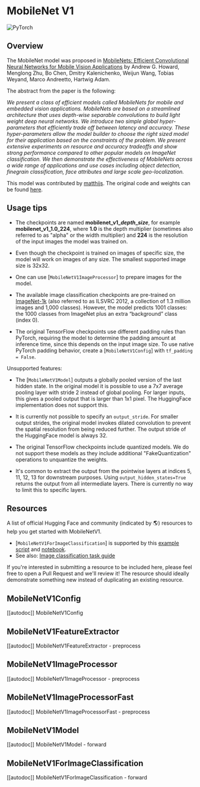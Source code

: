 <!--Copyright 2022 The HuggingFace Team. All rights reserved.

Licensed under the Apache License, Version 2.0 (the "License"); you may not use this file except in compliance with
the License. You may obtain a copy of the License at

http://www.apache.org/licenses/LICENSE-2.0

Unless required by applicable law or agreed to in writing, software distributed under the License is distributed on
an "AS IS" BASIS, WITHOUT WARRANTIES OR CONDITIONS OF ANY KIND, either express or implied. See the License for the
specific language governing permissions and limitations under the License.

⚠️ Note that this file is in Markdown but contain specific syntax for our doc-builder (similar to MDX) that may not be
rendered properly in your Markdown viewer.

-->

# MobileNet V1

<div class="flex flex-wrap space-x-1">
<img alt="PyTorch" src="https://img.shields.io/badge/PyTorch-DE3412?style=flat&logo=pytorch&logoColor=white">
</div>

## Overview

The MobileNet model was proposed in [MobileNets: Efficient Convolutional Neural Networks for Mobile Vision Applications](https://arxiv.org/abs/1704.04861) by Andrew G. Howard, Menglong Zhu, Bo Chen, Dmitry Kalenichenko, Weijun Wang, Tobias Weyand, Marco Andreetto, Hartwig Adam.

The abstract from the paper is the following:

*We present a class of efficient models called MobileNets for mobile and embedded vision applications. MobileNets are based on a streamlined architecture that uses depth-wise separable convolutions to build light weight deep neural networks. We introduce two simple global hyper-parameters that efficiently trade off between latency and accuracy. These hyper-parameters allow the model builder to choose the right sized model for their application based on the constraints of the problem. We present extensive experiments on resource and accuracy tradeoffs and show strong performance compared to other popular models on ImageNet classification. We then demonstrate the effectiveness of MobileNets across a wide range of applications and use cases including object detection, finegrain classification, face attributes and large scale geo-localization.*

This model was contributed by [matthijs](https://huggingface.co/Matthijs). The original code and weights can be found [here](https://github.com/tensorflow/models/blob/master/research/slim/nets/mobilenet_v1.md).

## Usage tips

- The checkpoints are named **mobilenet\_v1\_*depth*\_*size***, for example **mobilenet\_v1\_1.0\_224**, where **1.0** is the depth multiplier (sometimes also referred to as "alpha" or the width multiplier) and **224** is the resolution of the input images the model was trained on.

- Even though the checkpoint is trained on images of specific size, the model will work on images of any size. The smallest supported image size is 32x32.

- One can use [`MobileNetV1ImageProcessor`] to prepare images for the model.

- The available image classification checkpoints are pre-trained on [ImageNet-1k](https://huggingface.co/datasets/imagenet-1k) (also referred to as ILSVRC 2012, a collection of 1.3 million images and 1,000 classes). However, the model predicts 1001 classes: the 1000 classes from ImageNet plus an extra “background” class (index 0).

- The original TensorFlow checkpoints use different padding rules than PyTorch, requiring the model to determine the padding amount at inference time, since this depends on the input image size. To use native PyTorch padding behavior, create a [`MobileNetV1Config`] with `tf_padding = False`.

Unsupported features:

- The [`MobileNetV1Model`] outputs a globally pooled version of the last hidden state. In the original model it is possible to use a 7x7 average pooling layer with stride 2 instead of global pooling. For larger inputs, this gives a pooled output that is larger than 1x1 pixel. The HuggingFace implementation does not support this.

- It is currently not possible to specify an `output_stride`. For smaller output strides, the original model invokes dilated convolution to prevent the spatial resolution from being reduced further. The output stride of the HuggingFace model is always 32.

- The original TensorFlow checkpoints include quantized models. We do not support these models as they include additional "FakeQuantization" operations to unquantize the weights.

- It's common to extract the output from the pointwise layers at indices 5, 11, 12, 13 for downstream purposes. Using `output_hidden_states=True` returns the output from all intermediate layers. There is currently no way to limit this to specific layers.

## Resources

A list of official Hugging Face and community (indicated by 🌎) resources to help you get started with MobileNetV1.

<PipelineTag pipeline="image-classification"/>

- [`MobileNetV1ForImageClassification`] is supported by this [example script](https://github.com/huggingface/transformers/tree/main/examples/pytorch/image-classification) and [notebook](https://colab.research.google.com/github/huggingface/notebooks/blob/main/examples/image_classification.ipynb).
- See also: [Image classification task guide](../tasks/image_classification)

If you're interested in submitting a resource to be included here, please feel free to open a Pull Request and we'll review it! The resource should ideally demonstrate something new instead of duplicating an existing resource.

## MobileNetV1Config

[[autodoc]] MobileNetV1Config

## MobileNetV1FeatureExtractor

[[autodoc]] MobileNetV1FeatureExtractor
    - preprocess

## MobileNetV1ImageProcessor

[[autodoc]] MobileNetV1ImageProcessor
    - preprocess

## MobileNetV1ImageProcessorFast

[[autodoc]] MobileNetV1ImageProcessorFast
    - preprocess

## MobileNetV1Model

[[autodoc]] MobileNetV1Model
    - forward

## MobileNetV1ForImageClassification

[[autodoc]] MobileNetV1ForImageClassification
    - forward
